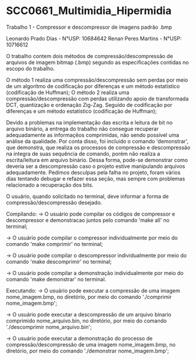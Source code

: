 # SCC0661_Multimidia_Hipermidia

Trabalho 1 - Compressor e descompressor de imagens padrão .bmp

Leonardo Prado Dias - N°USP: 10684642
Renan Peres Martins - N°USP: 10716612

O trabalho contem dois métodos de compressão/descompressão de arquivos de imagem bitmap (.bmp) segundo as especificações contidas no escopo do trabalho.

O método 1 realiza uma compressão/descompressão sem perdas por meio de um algorítmo de codificação por diferenças e um método estatístico (codificação de Huffman);
O método 2 realiza uma compressão/descompressão com perdas  utilizando apoio de transformada DCT, quantização e ordenação Zig-Zag. Seguido de codificação por diferenças e um método estatístico (codificação de Huffman);

Devido a problemas na implementação das escrita e leitura de bit no arquivo binário, a entrega do trabalho não consegue recuperar adequadamente as informaçẽos comprimidas, não sendo possível uma análise da qualidade. Por conta disso, foi incluido o comando 'demonstrar', que demonstra, que realiza os processos de compressão e descompressão na integra de suas sequência de comando, porém não realiza a escrita/leitura em arquivo binário. Dessa forma, pode-se demonstrar como deveria ser a descompressão caso o projeto estive manipulando arquivos adequadamente.
Pedimos desculpas pela falha no projeto, foram vários dias tentando debugar e refazer essa seção, mas sempre com problemas relacionado a recuperação dos bits.

O usuário, quando solicitado no terminal, deve informar a forma de compressão/descompressão desejado.

Compilando:
 -> O usuário pode compilar os códigos de compressor e descompressor e demonstracao juntos pelo comando 'make all' no terminal;

 -> O usuário pode compilar o compressor individualmente por meio do comando 'make comprimir' no terminal;

 -> O usuário pode compilar o descompressor individualmente por meio do comando 'make descomprimir' no terminal;

  -> O usuário pode compilar a demonstração individualmente por meio do comando 'make demonstrar' no terminal.

Executando:
 -> O usuário pode executar a compressão de uma imagem nome_imagem.bmp, no diretório, por meio do comando './comprimir nome_imagem.bmp';

 -> O usuário pode executar a descompressão de um arquivo binario comprimido nome_arquivo.bin, no diretório, por meio do comando './descomprimir nome_arquivo.bin';

  -> O usuário pode executar a demonstração do processo de compressão/descompressão  de uma imagem nome_imagem.bmp, no diretório, por meio do comando './demonstrar nome_imagem.bmp';